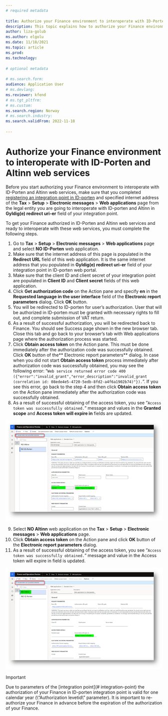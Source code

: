 ```yaml
---
# required metadata

title: Authorize your Finance environment to interoperate with ID-Porten and Altinn web services
description: This topic explains how to authorize your Finance environment to interoperate with ID-Porten and Altinn web services. 
author: liza-golub
ms.author: elgolu
ms.date: 11/18/2021
ms.topic: article
ms.prod: 
ms.technology: 

# optional metadata

# ms.search.form: 
audience: Application User
# ms.devlang: 
ms.reviewer: kfend
# ms.tgt_pltfrm: 
# ms.custom: 
ms.search.region: Norway
# ms.search.industry: 
ms.search.validFrom: 2022-11-18

---
```


# Authorize your Finance environment to interoperate with ID-Porten and Altinn web services

Before you start authorizing your Finance environment to interoperate with ID-Porten and Altinn web services, make sure that you completed [registering an integration point in ID-porten](emea-nor-vat-return-integration-point.md) and specified internet address of the **Tax** > **Setup** > **Electronic messages** > **Web applications** page from the legal entity you are going to interoperate with ID-porten and Altinn in **Gyldig(e) redirect uri-er** field of your integration point.

To get your Finance authorized in ID-Porten and Altinn web services and ready to interoperate with these web services, you must complete the following steps.

1.	Go to **Tax** > **Setup** > **Electronic messages** > **Web applications** page and select **NO ID-Porten** web application.
2.	Make sure that the internet address of this page is populated in the **Redirect URL** field of this web application. It is the same internet address that you populated in **Gyldig(e) redirect uri-er** field of your integration point in ID-porten web portal.
3.	Make sure that the client ID and client secret of your integration point are populated in **Client ID** and  **Client secret** fields of this web application.
4.	Click **Get authorization code** on the Action pane and specify **en** in the **Requested language in the user interface** field of the **Electronic report parameters** dialog. Click **OK** button.
5.	You will be redirected to ID-porten for user’s authorization. User that will be authorized in ID-porten must be granted with necessary rights to fill out, and complete submission of VAT return.
6.	As a result of successful authorization, you will be redirected back to Finance. You should see Success page shown in the new browser tab. Close this tab and go back to your browser’s tab with Web applications page where the authorization process was started.
7.	Click **Obtain access token** on the Action pane. This must be done immediately after the authorization code was successfully obtained. Click **OK** button of the** Electronic report parameters** dialog.
In case when you did not start **Obtain access token** process immediately after authorization code was successfully obtained, you may see the following error: “`Web service returned error code 400 ({"error":"invalid_grant","error_description":"invalid_grant (correlation id: 08ede4e5-4720-5edb-8fd2-a4f6a1902b74)"}).`”. If you see this error, go back to the step 4 and then click **Obtain access token** on the Action pane immediately after the authorization code was successfully obtained.
8.	As a result of successful obtaining of the access token, you see “`Access token was successfully obtained.`” message and values in the **Granted scope** and **Access token will expire in** fields are updated.

![Authorize your Finance environment to interoperate with ID-Porten.](media/emea-nor-vat-return-no-authorization.png)

9.	Select **NO Altinn** web application on the **Tax** > **Setup** > **Electronic messages** > **Web applications** page.
10.	Click **Obtain access token** on the Action pane and click **OK** button of the **Electronic report parameters** dialog.
11.	As a result of successful obtaining of the access token, you see “`Access token was successfully obtained.`” message and value in the Access token will expire in field is updated.

![Access token was successfully obtained.](media/emea-nor-vat-return-access-token-altinn.png)

> [!IMPORTANT]
> Due to parameters of the [integration point](# integration-point) the authorization of your Finance in ID-porten integration point is valid for one calendar year (\“Authorization levetid\” parameter). It is important to re-authorize your Finance in advance before the expiration of the authorization of your Finance.

